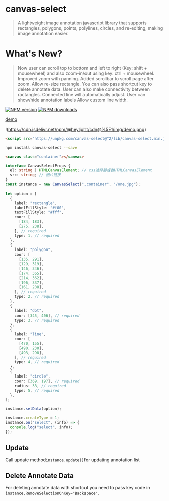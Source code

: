 # canvas-select

> A lightweight image annotation javascript library that supports rectangles, polygons, points, polylines, circles, and re-editing, making image annotation easier.

# What's New?

> Now user can scroll top to bottom and left to right (Key: shift + mousewheel) and also zoom-in/out using key: ctrl + mousewheel.
> Improved zoom with panning.
> Added scrollbar to scroll page after zoom.
> Allow re-size rectangle.
> You can also pass shortcut key to delete annotate data.
> User can also make connectivity between ractangles.
> Connected line will automatically adjust.
> User can show/hide annotation labels
> Allow custom line width.

[![NPM version](https://img.shields.io/npm/v/canvas-select.svg?style=flat)](https://npmjs.org/package/canvas-select)
[![NPM downloads](http://img.shields.io/npm/dm/canvas-select.svg?style=flat)](https://npmjs.org/package/canvas-select)

[demo](https://codepen.io/heylight/pen/VwbQLje)

!(https://cdn.jsdelivr.net/npm/@heylight/cdn@%5E1/img/demo.png)

```html
<script src="https://unpkg.com/canvas-select@^2/lib/canvas-select.min.js"></script>
```

```bash
npm install canvas-select --save
```

```html
<canvas class="container"></canvas>
```

```ts
interface CanvasSelectProps {
  el: string | HTMLCanvasElement; // css选择器或者HTMLCanvasElement
  src: string; // 图片链接
}
const instance = new CanvasSelect(".container", "/one.jpg");

let option = [
  {
    label: "rectangle",
    labelFillStyle: "#f00",
    textFillStyle: "#fff",
    coor: [
      [184, 183],
      [275, 238],
    ], // required
    type: 1, // required
  },
  {
    label: "polygon",
    coor: [
      [135, 291],
      [129, 319],
      [146, 346],
      [174, 365],
      [214, 362],
      [196, 337],
      [161, 288],
    ], // required
    type: 2, // required
  },
  {
    label: "dot",
    coor: [345, 406], // required
    type: 3, // required
  },
  {
    label: "line",
    coor: [
      [470, 155],
      [490, 230],
      [493, 298],
    ], // required
    type: 4, // required
  },
  {
    label: "circle",
    coor: [369, 197], // required
    radius: 38, // required
    type: 5, // required
  },
];

instance.setData(option);

instance.createType = 1;
instance.on("select", (info) => {
  console.log("select", info);
});
```

## Update

Call update method`instance.update()`for updating annotation list

## Delete Annotate Data

For deleting annotate data with shortcut you need to pass key code in `instance.RemoveSelectionOnKey="Backspace"`.
